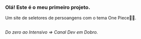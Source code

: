 ### Olá! Este é o meu primeiro projeto. 
Um site de seletores de persoangens com o tema One Piece🏴‍☠️.
##
*Do zero ao Intensivo => Canal Dev em Dobro.*
